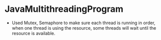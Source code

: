 # JavaMultithreadingProgram

- Used Mutex, Semaphore to make sure each thread is running in order, when one thread is using the resource, some threads will wait until the resource is available.

